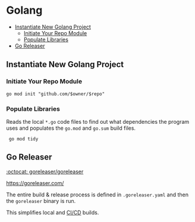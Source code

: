 # Golang

<!-- INDEX_START -->

- [Instantiate New Golang Project](#instantiate-new-golang-project)
  - [Initiate Your Repo Module](#initiate-your-repo-module)
  - [Populate Libraries](#populate-libraries)
- [Go Releaser](#go-releaser)

<!-- INDEX_END -->

## Instantiate New Golang Project

### Initiate Your Repo Module

```shell
go mod init "github.com/$owner/$repo"
```

### Populate Libraries

Reads the local `*.go` code files to find out what dependencies the program uses and populates
the `go.mod` and `go.sum` build files.

```shell
 go mod tidy
```

## Go Releaser

[:octocat: goreleaser/goreleaser](https://github.com/goreleaser/goreleaser)

<https://goreleaser.com/>

The entire build & release process is defined in `.goreleaser.yaml` and then the `goreleaser` binary is run.

This simplifies local and [CI/CD](cicd.md) builds.

